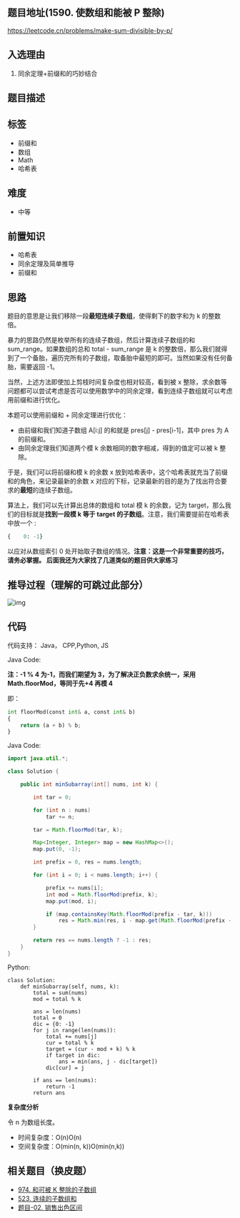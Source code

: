 ## 题目地址(1590. 使数组和能被 P 整除)

https://leetcode.cn/problems/make-sum-divisible-by-p/

## 入选理由

1. 同余定理+前缀和的巧妙结合

## 题目描述

## 标签

- 前缀和
- 数组
- Math
- 哈希表

## 难度

- 中等

## 前置知识

- 哈希表
- 同余定理及简单推导
- 前缀和

## 思路

题目的意思是让我们移除一段**最短连续子数组**，使得剩下的数字和为 k 的整数倍。

暴力的思路仍然是枚举所有的连续子数组，然后计算连续子数组的和 sum_range。如果数组的总和 total - sum_range 是 k 的整数倍，那么我们就得到了一个备胎，遍历完所有的子数组，取备胎中最短的即可。当然如果没有任何备胎，需要返回 -1。

当然，上述方法即使加上剪枝时间复杂度也相对较高，看到被 x 整除，求余数等问题都可以尝试考虑是否可以使用数学中的同余定理，看到连续子数组就可以考虑用前缀和进行优化。

本题可以使用前缀和 + 同余定理进行优化：

- 由前缀和我们知道子数组 A[i:j] 的和就是 pres[j] - pres[i-1]，其中 pres 为 A 的前缀和。
- 由同余定理我们知道两个模 k 余数相同的数字相减，得到的值定可以被 k 整除。

于是，我们可以将前缀和模 k 的余数 x 放到哈希表中，这个哈希表就充当了前缀和的角色，来记录最新的余数 x 对应的下标，记录最新的目的是为了找出符合要求的**最短**的连续子数组。

算法上，我们可以先计算出总体的数组和 total 模 k 的余数，记为 target，那么我们的目标就是**找到一段模 k 等于 target 的子数组**。注意，我们需要提前在哈希表中放一个 :

```python
{    0: -1}
```

以应对从数组索引 0 处开始取子数组的情况。**注意：这是一个非常重要的技巧，请务必掌握。 后面我还为大家找了几道类似的题目供大家练习**

## 推导过程（理解的可跳过此部分）

 ![img](https://p.ipic.vip/6dtcbv.jpg) 

## 代码

代码支持： Java， CPP,Python, JS

Java Code:

**注：-1 % 4 为-1，而我们期望为 3，为了解决正负数求余统一，采用 Math.floorMod，等同于先+4 再模 4**

即：

```python
int floorMod(const int& a, const int& b)
{
    return (a + b) % b;
}
```

 Java Code:

```java
import java.util.*;

class Solution {

    public int minSubarray(int[] nums, int k) {

        int tar = 0;

        for (int n : nums)
            tar += n;

        tar = Math.floorMod(tar, k);

        Map<Integer, Integer> map = new HashMap<>();
        map.put(0, -1);

        int prefix = 0, res = nums.length;

        for (int i = 0; i < nums.length; i++) {

            prefix += nums[i];
            int mod = Math.floorMod(prefix, k);
            map.put(mod, i);

            if (map.containsKey(Math.floorMod(prefix - tar, k)))
                res = Math.min(res, i - map.get(Math.floorMod(prefix - tar, k)));
        }

        return res == nums.length ? -1 : res;
    }
}
```

 Python: 

```
class Solution:
    def minSubarray(self, nums, k):
        total = sum(nums)
        mod = total % k

        ans = len(nums)
        total = 0
        dic = {0: -1}
        for j in range(len(nums)):
            total += nums[j]
            cur = total % k
            target = (cur - mod + k) % k
            if target in dic:
                ans = min(ans, j - dic[target])
            dic[cur] = j

        if ans == len(nums):
            return -1
        return ans
```

**复杂度分析**

令 n 为数组长度。

- 时间复杂度：O(n)O(n)
- 空间复杂度：O(min(n, k))O(min(n,k))

## 相关题目（换皮题）

- [974. 和可被 K 整除的子数组](https://leetcode-cn.com/problems/subarray-sums-divisible-by-k/)
- [523. 连续的子数组和](https://leetcode-cn.com/problems/continuous-subarray-sum/)
- [题目-02. 销售出色区间](https://leetcode.cn/contest/hhrc2022/problems/0Wx4Pc/)
